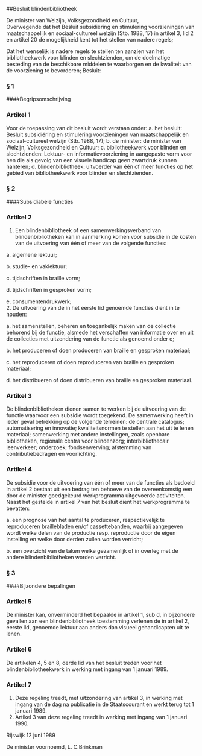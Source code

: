 <meta http-equiv='Content-Type' content='text/html; charset=utf-8' />

##Besluit blindenbibliotheek

De minister van Welzijn, Volksgezondheid en Cultuur,  
Overwegende dat het Besluit subsidiëring en stimulering voorzieningen van maatschappelijk en sociaal-cultureel welzijn (Stb. 1988, 17) in artikel 3, lid 2 en artikel 20 de mogelijkheid kent tot het stellen van nadere regels;

Dat het wenselijk is nadere regels te stellen ten aanzien van het bibliotheekwerk voor blinden en slechtzienden, om de doelmatige besteding van de beschikbare middelen te waarborgen en de kwaliteit van de voorziening te bevorderen;
Besluit:     
### §  1  

####Begripsomschrijving

### Artikel  1  

Voor de toepassing van dit besluit wordt verstaan onder:   a. het besluit:  Besluit subsidiëring en stimulering voorzieningen van maatschappelijk en sociaal-cultureel welzijn (Stb. 1988, 17);    b. de minister:  de minister van Welzijn, Volksgezondheid en Cultuur;    c. bibliotheekwerk voor blinden en slechtzienden:  Lektuur- en informatievoorziening in aangepaste vorm voor hen die als gevolg van een visuele handicap geen zwartdruk kunnen hanteren;    d. blindenbibliotheek:  uitvoerder van één of meer functies op het gebied van bibliotheekwerk voor blinden en slechtzienden.     

### §  2  

####Subsidiabele functies

### Artikel  2  

1.  Een blindenbibliotheek of een samenwerkingsverband van blindenbibliotheken kan in aanmerking komen voor subsidie in de kosten van de uitvoering van één of meer van de volgende functies: 

a. algemene lektuur;  

b. studie- en vaklektuur;  

c. tijdschriften in braille vorm;  

d. tijdschriften in gesproken vorm;  

e. consumentendrukwerk;     
2.  De uitvoering van de in het eerste lid genoemde functies dient in te houden: 

a. het samenstellen, beheren en toegankelijk maken van de collectie behorend bij de functie, alsmede het verschaffen van informatie over en uit de collecties met uitzondering van de functie als genoemd onder e;  

b. het produceren of doen produceren van braille en gesproken materiaal;  

c. het reproduceren of doen reproduceren van braille en gesproken materiaal;  

d. het distribueren of doen distribueren van braille en gesproken materiaal.     

### Artikel  3  

De blindenbibliotheken dienen samen te werken bij de uitvoering van de functie waarvoor een subsidie wordt toegekend. De samenwerking heeft in ieder geval betrekking op de volgende terreinen: de centrale catalogus; automatisering en innovatie; kwaliteitsnormen te stellen aan het uit te lenen materiaal; samenwerking met andere instellingen, zoals openbare bibliotheken, regionale centra voor blindenzorg; interbibliothecair leenverkeer; onderzoek; fondsenwerving; afstemming van contributiebedragen en voorlichting.  

### Artikel  4  

De subsidie voor de uitvoering van één of meer van de functies als bedoeld in artikel 2 bestaat uit een bedrag ten behoeve van de overeenkomstig een door de minister goedgekeurd werkprogramma uitgevoerde activiteiten. Naast het gestelde in artikel 7 van het besluit dient het werkprogramma te bevatten: 

a. een prognose van het aantal te produceren, respectievelijk te reproduceren braillebladen en/of cassettebanden, waarbij aangegeven wordt welke delen van de productie resp. reproductie door de eigen instelling en welke door derden zullen worden verricht;  

b. een overzicht van de taken welke gezamenlijk of in overleg met de andere blindenbibliotheken worden verricht.    

### §  3  

####Bijzondere bepalingen

### Artikel  5  

De minister kan, onverminderd het bepaalde in artikel 1, sub d, in bijzondere gevallen aan een blindenbibliotheek toestemming verlenen de in artikel 2, eerste lid, genoemde lektuur aan anders dan visueel gehandicapten uit te lenen.  

### Artikel  6  

De artikelen 4, 5 en 8, derde lid van het besluit treden voor het blindenbibliotheekwerk in werking met ingang van 1 januari 1989.  

### Artikel  7  

1.  Deze regeling treedt, met uitzondering van artikel 3, in werking met ingang van de dag na publicatie in de Staatscourant en werkt terug tot 1 januari 1989.   
2.  Artikel 3 van deze regeling treedt in werking met ingang van 1 januari 1990.   

Rijswijk 
12 juni 1989    

De 
minister voornoemd, 
L. C.Brinkman    

